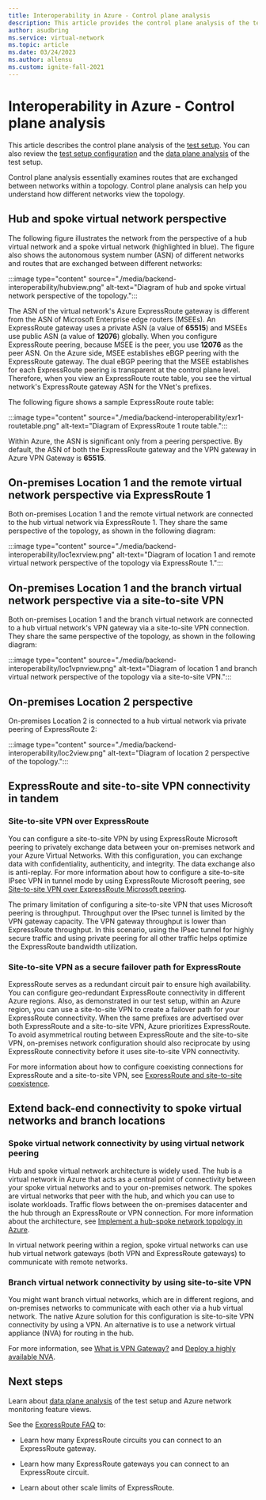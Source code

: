 ```yaml
---
title: Interoperability in Azure - Control plane analysis
description: This article provides the control plane analysis of the test setup you can use to analyze interoperability between ExpressRoute, a site-to-site VPN, and virtual network peering in Azure.
author: asudbring
ms.service: virtual-network
ms.topic: article
ms.date: 03/24/2023
ms.author: allensu
ms.custom: ignite-fall-2021
---
```


# Interoperability in Azure - Control plane analysis

This article describes the control plane analysis of the [test setup](./connectivty-interoperability-preface.md). You can also review the [test setup configuration](./connectivty-interoperability-configuration.md) and the [data plane analysis](./connectivty-interoperability-data-plane.md) of the test setup.

Control plane analysis essentially examines routes that are exchanged between networks within a topology. Control plane analysis can help you understand how different networks view the topology.

## Hub and spoke virtual network perspective

The following figure illustrates the network from the perspective of a hub virtual network and a spoke virtual network (highlighted in blue). The figure also shows the autonomous system number (ASN) of different networks and routes that are exchanged between different networks: 

:::image type="content" source="./media/backend-interoperability/hubview.png" alt-text="Diagram of hub and spoke virtual network perspective of the topology.":::

The ASN of the virtual network's Azure ExpressRoute gateway is different from the ASN of Microsoft Enterprise edge routers (MSEEs). An ExpressRoute gateway uses a private ASN (a value of **65515**) and MSEEs use public ASN (a value of **12076**) globally. When you configure ExpressRoute peering, because MSEE is the peer, you use **12076** as the peer ASN. On the Azure side, MSEE establishes eBGP peering with the ExpressRoute gateway. The dual eBGP peering that the MSEE establishes for each ExpressRoute peering is transparent at the control plane level. Therefore, when you view an ExpressRoute route table, you see the virtual network's ExpressRoute gateway ASN for the VNet's prefixes. 

The following figure shows a sample ExpressRoute route table: 

:::image type="content" source="./media/backend-interoperability/exr1-routetable.png" alt-text="Diagram of ExpressRoute 1 route table.":::

Within Azure, the ASN is significant only from a peering perspective. By default, the ASN of both the ExpressRoute gateway and the VPN gateway in Azure VPN Gateway is **65515**.

## On-premises Location 1 and the remote virtual network perspective via ExpressRoute 1

Both on-premises Location 1 and the remote virtual network are connected to the hub virtual network via ExpressRoute 1. They share the same perspective of the topology, as shown in the following diagram:

:::image type="content" source="./media/backend-interoperability/loc1exrview.png" alt-text="Diagram of location 1 and remote virtual network perspective of the topology via ExpressRoute 1.":::

## On-premises Location 1 and the branch virtual network perspective via a site-to-site VPN

Both on-premises Location 1 and the branch virtual network are connected to a hub virtual network's VPN gateway via a site-to-site VPN connection. They share the same perspective of the topology, as shown in the following diagram:

:::image type="content" source="./media/backend-interoperability/loc1vpnview.png" alt-text="Diagram of location 1 and branch virtual network perspective of the topology via a site-to-site VPN.":::

## On-premises Location 2 perspective

On-premises Location 2 is connected to a hub virtual network via private peering of ExpressRoute 2: 

:::image type="content" source="./media/backend-interoperability/loc2view.png" alt-text="Diagram of location 2 perspective of the topology.":::

## ExpressRoute and site-to-site VPN connectivity in tandem

###  Site-to-site VPN over ExpressRoute

You can configure a site-to-site VPN by using ExpressRoute Microsoft peering to privately exchange data between your on-premises network and your Azure Virtual Networks. With this configuration, you can exchange data with confidentiality, authenticity, and integrity. The data exchange also is anti-replay. For more information about how to configure a site-to-site IPsec VPN in tunnel mode by using ExpressRoute Microsoft peering, see [Site-to-site VPN over ExpressRoute Microsoft peering](../expressroute/site-to-site-vpn-over-microsoft-peering.md). 

The primary limitation of configuring a site-to-site VPN that uses Microsoft peering is throughput. Throughput over the IPsec tunnel is limited by the VPN gateway capacity. The VPN gateway throughput is lower than ExpressRoute throughput. In this scenario, using the IPsec tunnel for highly secure traffic and using private peering for all other traffic helps optimize the ExpressRoute bandwidth utilization.

### Site-to-site VPN as a secure failover path for ExpressRoute

ExpressRoute serves as a redundant circuit pair to ensure high availability. You can configure geo-redundant ExpressRoute connectivity in different Azure regions. Also, as demonstrated in our test setup, within an Azure region, you can use a site-to-site VPN to create a failover path for your ExpressRoute connectivity. When the same prefixes are advertised over both ExpressRoute and a site-to-site VPN, Azure prioritizes ExpressRoute. To avoid asymmetrical routing between ExpressRoute and the site-to-site VPN, on-premises network configuration should also reciprocate by using ExpressRoute connectivity before it uses site-to-site VPN connectivity.

For more information about how to configure coexisting connections for ExpressRoute and a site-to-site VPN, see [ExpressRoute and site-to-site coexistence](../expressroute/expressroute-howto-coexist-resource-manager.md).

## Extend back-end connectivity to spoke virtual networks and branch locations

### Spoke virtual network connectivity by using virtual network peering

Hub and spoke virtual network architecture is widely used. The hub is a virtual network in Azure that acts as a central point of connectivity between your spoke virtual networks and to your on-premises network. The spokes are virtual networks that peer with the hub, and which you can use to isolate workloads. Traffic flows between the on-premises datacenter and the hub through an ExpressRoute or VPN connection. For more information about the architecture, see [Implement a hub-spoke network topology in Azure](/azure/architecture/reference-architectures/hybrid-networking/hub-spoke).

In virtual network peering within a region, spoke virtual networks can use hub virtual network gateways (both VPN and ExpressRoute gateways) to communicate with remote networks.

### Branch virtual network connectivity by using site-to-site VPN

You might want branch virtual networks, which are in different regions, and on-premises networks to communicate with each other via a hub virtual network. The native Azure solution for this configuration is site-to-site VPN connectivity by using a VPN. An alternative is to use a network virtual appliance (NVA) for routing in the hub.

For more information, see [What is VPN Gateway?](../vpn-gateway/vpn-gateway-about-vpngateways.md) and [Deploy a highly available NVA](/azure/architecture/reference-architectures/dmz/nva-ha).

## Next steps

Learn about [data plane analysis](./connectivty-interoperability-data-plane.md) of the test setup and Azure network monitoring feature views.

See the [ExpressRoute FAQ](../expressroute/expressroute-faqs.md) to:

-   Learn how many ExpressRoute circuits you can connect to an ExpressRoute gateway.

-   Learn how many ExpressRoute gateways you can connect to an ExpressRoute circuit.

-   Learn about other scale limits of ExpressRoute.


<!--Image References-->
[1]: ./media/backend-interoperability/hubview.png "Hub and spoke VNet perspective of the topology"
[2]: ./media/backend-interoperability/loc1exrview.png "Location 1 and remote VNet perspective of the topology via ExpressRoute 1"
[3]: ./media/backend-interoperability/loc1vpnview.png "Location 1 and branch VNet perspective of the topology via a site-to-site VPN"
[4]: ./media/backend-interoperability/loc2view.png "Location 2 perspective of the topology"
[5]: ./media/backend-interoperability/exr1-routetable.png "ExpressRoute 1 route table"

<!--Link References-->
[Setup]: ./connectivty-interoperability-preface.md
[Configuration]: ./connectivty-interoperability-configuration.md
[ExpressRoute]: ../expressroute/expressroute-introduction.md
[VPN]: ../vpn-gateway/vpn-gateway-about-vpngateways.md
[VNet]: ../virtual-network/tutorial-connect-virtual-networks-portal.md
[Configuration]: ./connectivty-interoperability-configuration.md
[Control-Analysis]: ./connectivty-interoperability-control-plane.md
[Data-Analysis]: ./connectivty-interoperability-data-plane.md
[ExR-FAQ]: ../expressroute/expressroute-faqs.md
[S2S-Over-ExR]: ../expressroute/site-to-site-vpn-over-microsoft-peering.md
[ExR-S2S-CoEx]: ../expressroute/expressroute-howto-coexist-resource-manager.md
[Hub-n-Spoke]: /azure/architecture/reference-architectures/hybrid-networking/hub-spoke
[Deploy-NVA]: /azure/architecture/reference-architectures/dmz/nva-ha
[VNet-Config]: ../virtual-network/virtual-network-manage-peering.md
